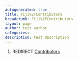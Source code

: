 ```yaml
---
autogenerated: true
title: Fiji%2FContributors
breadcrumb: Fiji%2FContributors
layout: page
author: test author
categories: 
description: test description
---
```


1.  REDIRECT [Contributors](Contributors "wikilink")

